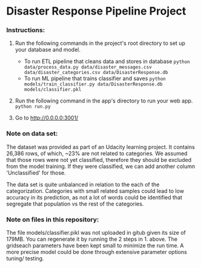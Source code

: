 # Disaster Response Pipeline Project

### Instructions:
1. Run the following commands in the project's root directory to set up your database and model.

    - To run ETL pipeline that cleans data and stores in database
        `python data/process_data.py data/disaster_messages.csv data/disaster_categories.csv data/DisasterResponse.db`
    - To run ML pipeline that trains classifier and saves
        `python models/train_classifier.py data/DisasterResponse.db models/classifier.pkl`

2. Run the following command in the app's directory to run your web app.
    `python run.py`

3. Go to http://0.0.0.0:3001/

### Note on data set:
The dataset was provided as part of an Udacity learning project. 
It contains 26,386 rows, of which, ~23% are not related to categories. We assumed that those rows were not yet classified, therefore they should be excluded from the model training. If they were classified, we can add another column 'Unclassified' for those. 

The data set is quite unbalanced in relation to the each of the categorization. Categories with small related samples could lead to low accuracy in its prediction, as not a lot of words could be identified that segregate that population vs the rest of the categories. 

### Note on files in this repository:
The file models/classifier.pikl was not uploaded in gitub given its size of 179MB. You can regenerate it by running the 2 steps in 1. above.
The gridseach parameters have been kept small to minimize the run time. A more precise model could be done through extensive parameter options tuning/ testing.





